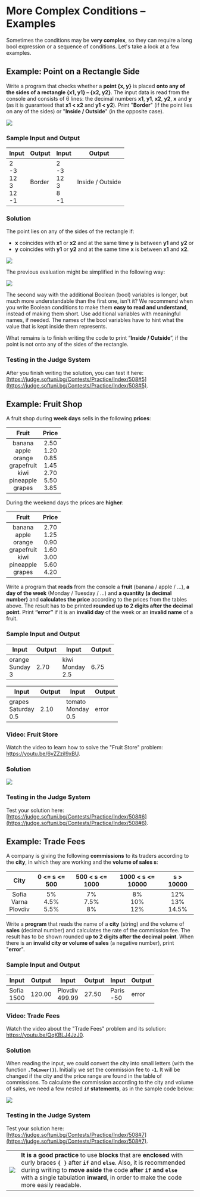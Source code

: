 # More Complex Conditions – Examples

Sometimes the conditions may be **very complex**, so they can require a long bool expression or a sequence of conditions. Let's take a look at a few examples.

## Example: Point on a Rectangle Side

Write a program that checks whether a **point {x, y}** is placed **onto any of the sides of a rectangle {x1, y1} – {x2, y2}**. The input data is read from the console and consists of 6 lines: the decimal numbers **x1**, **y1**, **x2**, **y2**, **x** and **y** (as it is guaranteed that **x1 < x2** and **y1 < y2**). Print "**Border**" (if the point lies on any of the sides) or "**Inside / Outside**" (in the opposite case).

![](/assets/chapter-4-images/06.Point-on-rectangle-border-01.png)

### Sample Input and Output

| Input | Output | Input | Output |
|-----|-----|-----|-----|
|2<br>-3<br>12<br>3<br>12<br>-1|Border|2<br>-3<br>12<br>3<br>8<br>-1|Inside / Outside|

### Solution

The point lies on any of the sides of the rectangle if:
* **x** coincides with **x1** or **x2** and at the same time **y** is between **y1** and **y2** or
* **y** coincides with **y1** or **y2** and at the same time **x** is between **x1** and **x2**.

![](/assets/chapter-4-images/06.Point-on-rectangle-border-02.png)

The previous evaluation might be simplified in the following way:

![](/assets/chapter-4-images/06.Point-on-rectangle-border-03.png)

The second way with the additional Boolean (bool) variables is longer, but much more understandable than the first one, isn't it? We recommend when you write Boolean conditions to make them **easy to read and understand**, instead of making them short. Use additional variables with meaningful names, if needed. The names of the bool variables have to hint what the value that is kept inside them represents.

What remains is to finish writing the code to print “**Inside / Outside**”, if the point is not onto any of the sides of the rectangle.

### Testing in the Judge System

After you finish writing the solution, you can test it here: [https://judge.softuni.bg/Contests/Practice/Index/508#5](https://judge.softuni.bg/Contests/Practice/Index/508#5).

## Example: Fruit Shop

A fruit shop during **week days** sells in the following **prices**:

|Fruit|Price|
|:-----:|:-----:|
|banana<br>apple<br>orange<br>grapefruit<br>kiwi<br>pineapple<br>grapes|2.50<br>1.20<br>0.85<br>1.45<br>2.70<br>5.50<br>3.85|

During the weekend days the prices are **higher**:

|Fruit|Price|
|:-----:|:-----:|
|banana<br>apple<br>orange<br>grapefruit<br>kiwi<br>pineapple<br>grapes|2.70<br>1.25<br>0.90<br>1.60<br>3.00<br>5.60<br>4.20|

Write a program that **reads** from the console a **fruit** (banana / apple / …), **a day of the week** (Monday / Tuesday / …) and **a quantity (a decimal number)** and **calculates the price** according to the prices from the tables above. The result has to be printed **rounded up to 2 digits after the decimal point**. Print **“error”** if it is an **invalid day** of the week or an **invalid name** of a fruit.

### Sample Input and Output

| Input | Output | Input | Output |
|----|----|----|----|
|orange<br>Sunday<br>3|2.70|kiwi<br>Monday<br>2.5|6.75|

| Input | Output | Input | Output |
|----|----|----|----|
|grapes<br>Saturday<br>0.5|2.10|tomato<br>Monday<br>0.5|error|

### Video: Fruit Store

Watch the video to learn how to solve the "Fruit Store" problem: https://youtu.be/6vZZzil9xBU.

### Solution

![](/assets/chapter-4-images/07.Fruit-shop-01.png)

### Testing in the Judge System

Test your solution here: [https://judge.softuni.bg/Contests/Practice/Index/508#6](https://judge.softuni.bg/Contests/Practice/Index/508#6).

## Example: Trade Fees

A company is giving the following **commissions** to its traders according to the **city**, in which they are working and the **volume of sales s**:

|City|0 <= s <= 500|500 < s <= 1000|1000 < s <= 10000|s > 10000|
|:----:|:----:|:----:|:----:|:----:|
|Sofia<br>Varna<br>Plovdiv|5%<br>4.5%<br>5.5%|7%<br>7.5%<br>8%|8%<br>10%<br>12%|12%<br>13%<br>14.5%|

Write a **program** that reads the name of a **city** (string) and the volume of **sales** (decimal number) and calculates the rate of the commission fee. The result has to be shown rounded **up to 2 digits after the decimal point**. When there is an **invalid city or volume of sales** (a negative number), print "**error**".

### Sample Input and Output

| Input | Output | Input | Output | Input | Output |
|-----|-----|-----|-----|-----|-----|
|Sofia<br>1500|120.00|Plovdiv<br>499.99|27.50|Paris<br>-50|error|

### Video: Trade Fees

Watch the video about the "Trade Fees" problem and its solution: https://youtu.be/QqKBLJ4JzJ0.

### Solution

When reading the input, we could convert the city into small letters (with the function **`.ToLower()`**). Initially we set the commission fee to **`-1`**. It will be changed if the city and the price range are found in the table of commissions.
To calculate the commission according to the city and volume of sales, we need a few nested **`if` statements**, as in the sample code below:

![](/assets/chapter-4-images/08.Trade-comissions-01.png)

### Testing in the Judge System

Test your solution here: [https://judge.softuni.bg/Contests/Practice/Index/508#7](https://judge.softuni.bg/Contests/Practice/Index/508#7).

<table><tr><td><img src="/assets/alert-icon.png" style="max-width:50px" /></td>
<td><b>It is a good practice</b> to use <b>blocks</b> that are <b>enclosed</b> with curly braces <b><code>{ }</code></b> after <b><code>if</code></b> and <b><code>else</code></b>. Also, it is recommended during writing to <b>move aside</b> the code <b>after <code>if</code> and <code>else</code></b> with a single tabulation <b>inward</b>, in order to make the code more easily readable.</td>
</tr></table>
